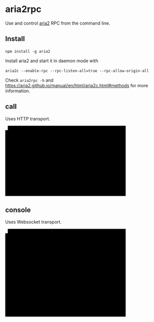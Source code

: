 aria2rpc
========

Use and control [aria2](https://aria2.github.io) RPC from the command line.

## Install

`npm install -g aria2`

Install aria2 and start it in daemon mode with

`aria2c --enable-rpc --rpc-listen-all=true --rpc-allow-origin-all`

Check `aria2rpc -h` and https://aria2.github.io/manual/en/html/aria2c.html#methods for more information.

## call

Uses HTTP transport.

![](./call.gif)

## console

Uses Websocket transport.

![](./console.gif)
